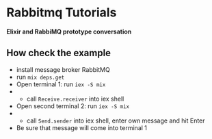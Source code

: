 # Rabbitmq Tutorials

**Elixir and RabbiMQ prototype conversation**

## How check the example

* install message broker RabbitMQ
* run `mix deps.get`
* Open terminal 1: run `iex -S mix`
* * call `Receive.receiver` into iex shell
* Open second terminal 2: run `iex -S mix`
* * call `Send.sender` into iex shell, enter own message and hit Enter
* Be sure that message will come into terminal 1
